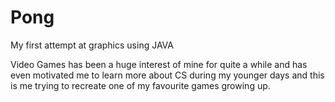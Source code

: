 # Pong
My first attempt at graphics using JAVA

Video Games has been a huge interest of mine for quite a while and has even motivated me to learn more about CS during my younger days and this is me trying to recreate one of my favourite games growing up.
